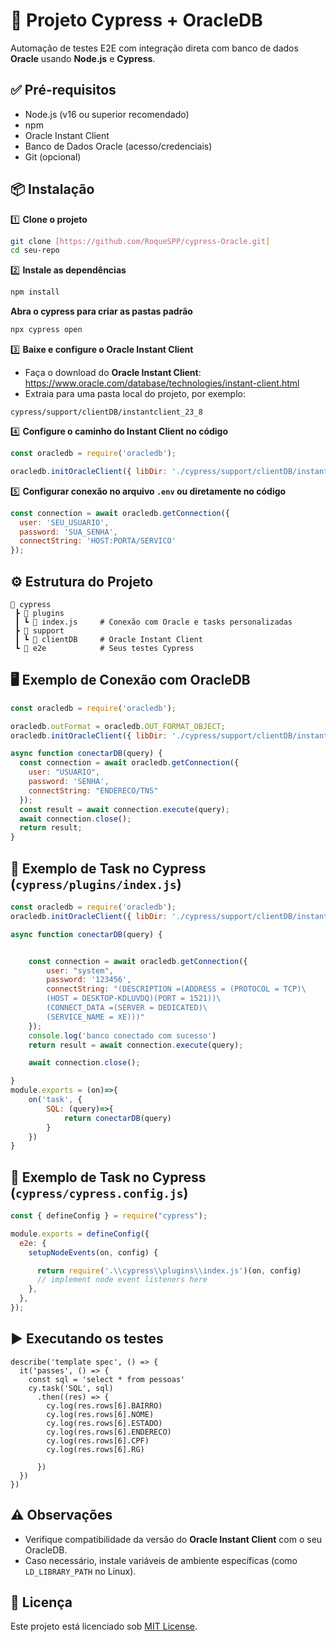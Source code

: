 
# 📘 Projeto Cypress + OracleDB

Automação de testes E2E com integração direta com banco de dados **Oracle** usando **Node.js** e **Cypress**.

## ✅ Pré-requisitos

- Node.js (v16 ou superior recomendado)
- npm
- Oracle Instant Client
- Banco de Dados Oracle (acesso/credenciais)
- Git (opcional)

## 📦 Instalação

1️⃣ **Clone o projeto**

```bash
git clone [https://github.com/RoqueSPP/cypress-Oracle.git]
cd seu-repo
```

2️⃣ **Instale as dependências**

```bash
npm install
```
**Abra o cypress para criar as pastas padrão**
```bash
npx cypress open
```

3️⃣ **Baixe e configure o Oracle Instant Client**

- Faça o download do **Oracle Instant Client**: https://www.oracle.com/database/technologies/instant-client.html
- Extraia para uma pasta local do projeto, por exemplo:

```
cypress/support/clientDB/instantclient_23_8
```

4️⃣ **Configure o caminho do Instant Client no código**

```js
const oracledb = require('oracledb');

oracledb.initOracleClient({ libDir: './cypress/support/clientDB/instantclient_23_8' });
```

5️⃣ **Configurar conexão no arquivo `.env` ou diretamente no código**

```js
const connection = await oracledb.getConnection({
  user: 'SEU_USUARIO',
  password: 'SUA_SENHA',
  connectString: 'HOST:PORTA/SERVICO'
});
```

## ⚙️ Estrutura do Projeto

```
📁 cypress
 ┣ 📁 plugins
 ┃ ┗ 📄 index.js     # Conexão com Oracle e tasks personalizadas
 ┣ 📁 support
 ┃ ┗ 📁 clientDB     # Oracle Instant Client
 ┗ 📄 e2e            # Seus testes Cypress
```

## 🖥️ Exemplo de Conexão com OracleDB

```js
const oracledb = require('oracledb');

oracledb.outFormat = oracledb.OUT_FORMAT_OBJECT;
oracledb.initOracleClient({ libDir: './cypress/support/clientDB/instantclient_23_8' });

async function conectarDB(query) {
  const connection = await oracledb.getConnection({
    user: "USUARIO",
    password: 'SENHA',
    connectString: "ENDERECO/TNS"
  });
  const result = await connection.execute(query);
  await connection.close();
  return result;
}
```

## 📝 Exemplo de Task no Cypress (`cypress/plugins/index.js`)

```js
const oracledb = require('oracledb');
oracledb.initOracleClient({ libDir: './cypress/support/clientDB/instantclient_23_8' });

async function conectarDB(query) {


    const connection = await oracledb.getConnection({
        user: "system",
        password: '123456',
        connectString: "(DESCRIPTION =(ADDRESS = (PROTOCOL = TCP)\
        (HOST = DESKTOP-KDLUVDQ)(PORT = 1521))\
        (CONNECT_DATA =(SERVER = DEDICATED)\
        (SERVICE_NAME = XE)))"
    });
    console.log('banco conectado com sucesso')
    return result = await connection.execute(query);

    await connection.close();

}
module.exports = (on)=>{
    on('task', {
        SQL: (query)=>{
            return conectarDB(query)
        }
    })
}
```

## 📝 Exemplo de Task no Cypress (`cypress/cypress.config.js`)

```js
const { defineConfig } = require("cypress");

module.exports = defineConfig({
  e2e: {
    setupNodeEvents(on, config) {

      return require('.\\cypress\\plugins\\index.js')(on, config)
      // implement node event listeners here
    },
  },
});

```
## ▶️ Executando os testes


```Arquivo de teste
describe('template spec', () => {
  it('passes', () => {
    const sql = 'select * from pessoas'
    cy.task('SQL', sql)
      .then((res) => {
        cy.log(res.rows[6].BAIRRO)
        cy.log(res.rows[6].NOME)
        cy.log(res.rows[6].ESTADO)
        cy.log(res.rows[6].ENDERECO)
        cy.log(res.rows[6].CPF)
        cy.log(res.rows[6].RG)
        
      })
  })
})
```

## ⚠️ Observações

- Verifique compatibilidade da versão do **Oracle Instant Client** com o seu OracleDB.
- Caso necessário, instale variáveis de ambiente específicas (como `LD_LIBRARY_PATH` no Linux).

## 📄 Licença

Este projeto está licenciado sob [MIT License](LICENSE).
